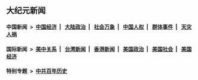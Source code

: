 ## 大纪元新闻

#### 中国新闻 &nbsp;>&nbsp; [中国经济](indexes/ncid283/README.md?08150445) &nbsp;| &nbsp; [大陆政治](indexes/ncid277/README.md?08150445) &nbsp;| &nbsp; [社会万象](indexes/ncid282/README.md?08150445) &nbsp;| &nbsp; [中国人权](indexes/ncid278/README.md?08150445) &nbsp;| &nbsp; [群体事件](indexes/ncid279/README.md?08150445) &nbsp;| &nbsp; [天灾人祸](indexes/ncid280/README.md?08150445)

#### 国际新闻 &nbsp;>&nbsp; [美中关系](indexes/nf1412576/README.md?08150445) &nbsp;| &nbsp; [台湾新闻](indexes/ncid1349361/README.md?08150445) &nbsp;| &nbsp; [香港新闻](indexes/ncid1349362/README.md?08150445) &nbsp;| &nbsp; [美国政治](indexes/ncid1078159/README.md?08150445) &nbsp;| &nbsp; [美国社会](indexes/ncid1078160/README.md?08150445) &nbsp;| &nbsp; [美国经济](indexes/ncid1078158/README.md?08150445)

#### 特别专题 &nbsp;>&nbsp; [中共百年历史](https://github.com/epoch-news/epoch-special/blob/master/README.md?08150445)  
